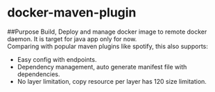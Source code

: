 # docker-maven-plugin

##Purpose
Build, Deploy and manage docker image to remote docker daemon. It is target for java app only for now.   
Comparing with popular maven plugins like spotify, this also supports:   
- Easy config with endpoints.
- Dependency management, auto generate manifest file with dependencies. 
- No layer limitation, copy resource per layer has 120 size limitation.

